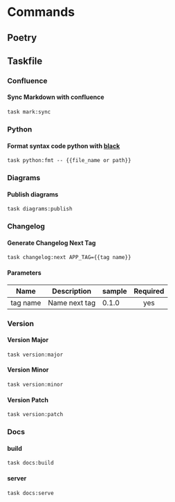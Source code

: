 <!-- Space: PROYEC -->
<!-- Parent: Reac -->
<!-- Title: Commands Reac -->
<!-- Label: Reac -->
<!-- Label: Project -->
<!-- Label: Commands -->
<!-- Include: disclaimer.md -->
<!-- Include: ac:toc -->

# Commands

## Poetry

## Taskfile

### Confluence

#### Sync Markdown with confluence

```{.bash}
task mark:sync
```

### Python

#### Format syntax code python with [black](https://github.com/psf/black)

```{.bash}
task python:fmt -- {{file_name or path}}
```


### Diagrams

#### Publish diagrams

```{.bash}
task diagrams:publish
```

### Changelog

#### Generate Changelog Next Tag


```{.bash}
task changelog:next APP_TAG={{tag name}}
```


#### Parameters

| Name     | Description   | sample | Required |
| -------- | ------------- | ------ | :------: |
| tag name | Name next tag | 0.1.0  |   yes    |

### Version

#### Version Major

```{.bash}
task version:major
```

#### Version Minor

```{.bash}
task version:minor
```

#### Version Patch

```{.bash}
task version:patch
```

### Docs

#### build

```{.bash}
task docs:build
```

#### server

```{.bash}
task docs:serve
```
